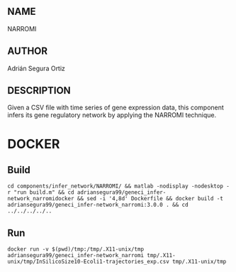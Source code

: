 ## NAME

NARROMI

## AUTHOR

Adrián Segura Ortiz

## DESCRIPTION

Given a CSV file with time series of gene expression data, this component infers its gene regulatory network by applying the NARROMI technique.

# DOCKER

## Build

```
cd components/infer_network/NARROMI/ && matlab -nodisplay -nodesktop -r "run build.m" && cd adriansegura99/geneci_infer-network_narromidocker && sed -i '4,8d' Dockerfile && docker build -t adriansegura99/geneci_infer-network_narromi:3.0.0 . && cd ../../../../..
```

## Run

```
docker run -v $(pwd)/tmp:/tmp/.X11-unix/tmp adriansegura99/geneci_infer-network_narromi tmp/.X11-unix/tmp/InSilicoSize10-Ecoli1-trajectories_exp.csv tmp/.X11-unix/tmp
```

